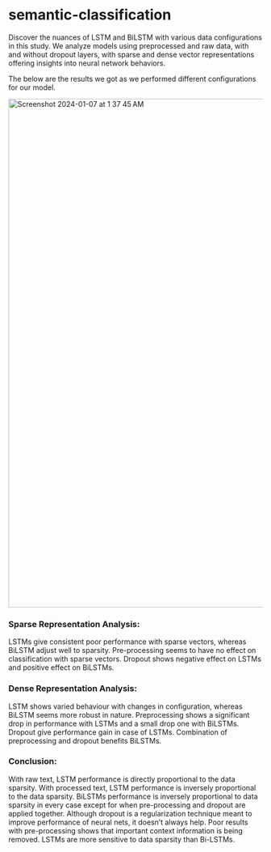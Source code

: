 # semantic-classification
Discover the nuances of LSTM and BiLSTM with various data configurations in this study. We analyze models using preprocessed and raw data, with and without dropout layers, with sparse and dense vector representations offering insights into neural network behaviors.

The below are the results we got as we performed different configurations for our model.

<img width="1006" alt="Screenshot 2024-01-07 at 1 37 45 AM" src="https://github.com/sohan2000/semantic-classification/assets/38259195/1c19441d-3ccf-41bc-bc7a-beb7bfe1bfca">


### Sparse Representation Analysis:
LSTMs give consistent poor performance with sparse vectors, whereas BiLSTM adjust well to sparsity. 
Pre-processing seems to have no effect on classification with sparse vectors.
Dropout shows negative effect on LSTMs and positive effect on BiLSTMs.

### Dense Representation Analysis:
LSTM shows varied behaviour with changes in configuration, whereas BiLSTM seems more robust in nature.
Preprocessing shows a significant drop in performance with LSTMs and a small drop one with BiLSTMs.
Dropout give performance gain in case of LSTMs. 
Combination of preprocessing and dropout benefits BiLSTMs.

### Conclusion:
With raw text, LSTM performance is directly proportional to the data sparsity.  With processed text,  LSTM performance is inversely proportional to the data sparsity.
BiLSTMs performance is inversely proportional to data sparsity in every case except for when pre-processing and dropout are applied together.
Although dropout is a regularization technique meant to improve performance of neural nets, it doesn’t always help. 
Poor results with pre-processing shows that important context information is being removed.
LSTMs are more sensitive to data sparsity than Bi-LSTMs.
